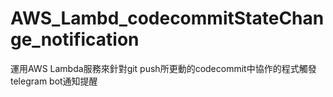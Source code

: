 # AWS_Lambd_codecommitStateChange_notification
運用AWS Lambda服務來針對git push所更動的codecommit中協作的程式觸發telegram bot通知提醒
